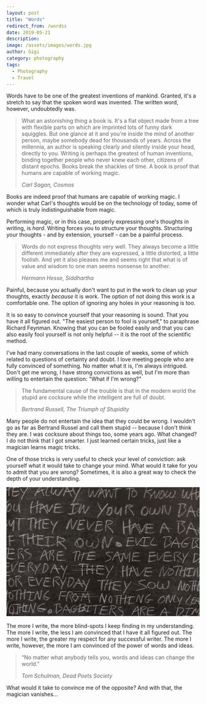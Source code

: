 ```yaml
---
layout: post
title: "Words"
redirect_from: /wordss
date: 2019-05-21
description:
image: /assets/images/words.jpg
author: Gigi
category: photography
tags:
  - Photography
  - Travel
---
```


Words have to be one of the greatest inventions of mankind. Granted, it's a
stretch to say that the spoken word was invented. The written word, however,
undoubtedly was.

> What an astonishing thing a book is. It's a flat object made from a tree with
> flexible parts on which are imprinted lots of funny dark squiggles. But one
> glance at it and you're inside the mind of another person, maybe somebody dead
> for thousands of years. Across the millennia, an author is speaking clearly
> and silently inside your head, directly to you. Writing is perhaps the
> greatest of human inventions, binding together people who never knew each
> other, citizens of distant epochs. Books break the shackles of time. A book is
> proof that humans are capable of working magic.
>
> <cite>Carl Sagan, Cosmos</cite>

Books are indeed proof that humans are capable of working magic. I wonder what
Carl's thoughts would be on the technology of today, some of which is truly
indistinguishable from magic.

Performing magic, or in this case, properly expressing one's thoughts in
writing, is *hard*. Writing forces you to structure your thoughts. Structuring
your thoughts - and by extension, yourself - can be a painful process.

> Words do not express thoughts very well. They always become a little
> different immediately after they are expressed, a little distorted, a little
> foolish. And yet it also pleases me and seems right that what is of value and
> wisdom to one man seems nonsense to another.
>
> <cite>Hermann Hesse, Siddhartha</cite>

Painful, because you actually don't want to put in the work to clean up your
thoughts, exactly *because* it is work. The option of not doing this work is a
comfortable one. The option of ignoring any holes in your reasoning is too.

It is so easy to convince yourself that your reasoning is sound. That you have
it all figured out. "The easiest person to fool is yourself," to paraphrase
Richard Feynman. Knowing that you can be fooled easily and that you can also
easily fool yourself is not only helpful -- it is the root of the scientific
method.

I've had many conversations in the last couple of weeks, some of which related
to questions of certainty and doubt. I love meeting people who are fully
convinced of something. No matter what it is, I'm always intrigued. Don't get me
wrong, I have strong convictions as well, but I'm more than willing to entertain
the question: "What if I'm wrong?"

> The fundamental cause of the trouble is that in the modern world the stupid
> are cocksure while the intelligent are full of doubt.
>
> <cite>Bertrand Russell, The Triumph of Stupidity</cite>

Many people do not entertain the idea that they could be wrong. I wouldn't go as
far as Bertrand Russel and call them stupid -- because I don't think they are. I
was cocksure about things too, some years ago. What changed? I do not think that
I got smarter. I just learned certain tricks, just like a magician learns magic
tricks.

One of those tricks is very useful to check your level of conviction: ask
yourself what it would take to change your mind. What would it take for you to
admit that you are wrong? Sometimes, it is also a great way to check the depth
of your understanding.

![Words](/assets/images/words-chalk.jpg#full)

The more I write, the more blind-spots I keep finding in my understanding. The
more I write, the less I am convinced that I have it all figured out. The more I
write, the greater my respect for any successful writer. The more I write,
however, the more I am convinced of the power of words and ideas.

> “No matter what anybody tells you, words and ideas can change the world.”
>
> <cite>Tom Schulman, Dead Poets Society</cite>

What would it take to convince me of the opposite? And with that, the magician
vanishes...

